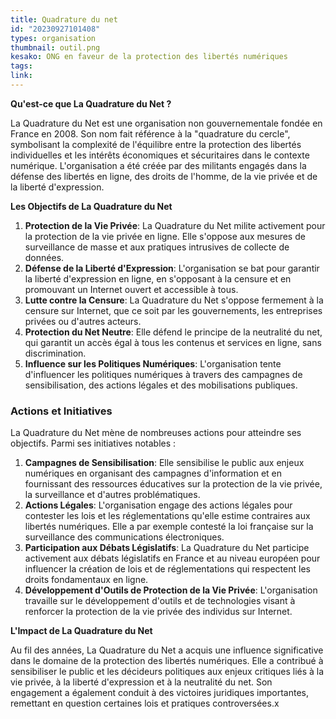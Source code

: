 ```yaml
---
title: Quadrature du net
id: "20230927101408"
types: organisation
thumbnail: outil.png
kesako: ONG en faveur de la protection des libertés numériques
tags:
link:
---
```


**Qu'est-ce que La Quadrature du Net ?**

La Quadrature du Net est une organisation non gouvernementale fondée en France en 2008. Son nom fait référence à la "quadrature du cercle", symbolisant la complexité de l'équilibre entre la protection des libertés individuelles et les intérêts économiques et sécuritaires dans le contexte numérique. L'organisation a été créée par des militants engagés dans la défense des libertés en ligne, des droits de l'homme, de la vie privée et de la liberté d'expression.

**Les Objectifs de La Quadrature du Net**

1.  **Protection de la Vie Privée**: La Quadrature du Net milite activement pour la protection de la vie privée en ligne. Elle s'oppose aux mesures de surveillance de masse et aux pratiques intrusives de collecte de données.
2.  **Défense de la Liberté d'Expression**: L'organisation se bat pour garantir la liberté d'expression en ligne, en s'opposant à la censure et en promouvant un Internet ouvert et accessible à tous.
3.  **Lutte contre la Censure**: La Quadrature du Net s'oppose fermement à la censure sur Internet, que ce soit par les gouvernements, les entreprises privées ou d'autres acteurs.
4.  **Protection du Net Neutre**: Elle défend le principe de la neutralité du net, qui garantit un accès égal à tous les contenus et services en ligne, sans discrimination.
5.  **Influence sur les Politiques Numériques**: L'organisation tente d'influencer les politiques numériques à travers des campagnes de sensibilisation, des actions légales et des mobilisations publiques.

### Actions et Initiatives

La Quadrature du Net mène de nombreuses actions pour atteindre ses objectifs. Parmi ses initiatives notables :

1.  **Campagnes de Sensibilisation**: Elle sensibilise le public aux enjeux numériques en organisant des campagnes d'information et en fournissant des ressources éducatives sur la protection de la vie privée, la surveillance et d'autres problématiques.
2.  **Actions Légales**: L'organisation engage des actions légales pour contester les lois et les réglementations qu'elle estime contraires aux libertés numériques. Elle a par exemple contesté la loi française sur la surveillance des communications électroniques.
3.  **Participation aux Débats Législatifs**: La Quadrature du Net participe activement aux débats législatifs en France et au niveau européen pour influencer la création de lois et de réglementations qui respectent les droits fondamentaux en ligne.
4.  **Développement d'Outils de Protection de la Vie Privée**: L'organisation travaille sur le développement d'outils et de technologies visant à renforcer la protection de la vie privée des individus sur Internet.

**L'Impact de La Quadrature du Net**

Au fil des années, La Quadrature du Net a acquis une influence significative dans le domaine de la protection des libertés numériques. Elle a contribué à sensibiliser le public et les décideurs politiques aux enjeux critiques liés à la vie privée, à la liberté d'expression et à la neutralité du net. Son engagement a également conduit à des victoires juridiques importantes, remettant en question certaines lois et pratiques controversées.x
